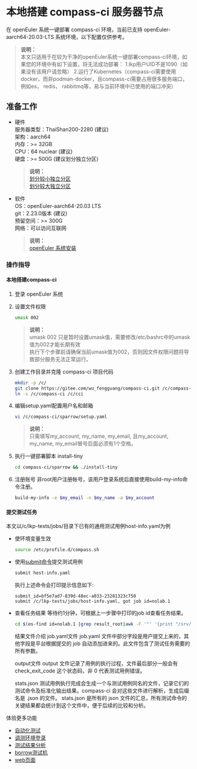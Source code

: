 # 本地搭建 compass-ci 服务器节点

在 openEuler 系统一键部署 compass-ci 环境，当前已支持 openEuler-aarch64-20.03-LTS 系统环境，以下配置仅供参考。

>**说明：**    
>本文只适用于在较为干净的openEuler系统一键部署compass-ci环境，如果您的环境中有如下设置，将无法成功部署：
>1.lkp用户UID不是1090（如果没有该用户请忽略）
>2.运行了Kubernetes（compass-ci需要使用docker，而非podman-docker，且compass-ci需要占用很多服务端口，例如es， redis， rabbitmq等，易与当前环境中已使用的端口冲突）

## 准备工作
- 硬件    
	服务器类型：ThaiShan200-2280 (建议)    
	架构：aarch64    
	内存：>= 32GB    
	CPU：64 nuclear (建议)    
	硬盘：>= 500G (建议划分独立分区)    
	
	>**说明：**    
	>[划分较小独立分区](https://gitee.com/wu_fengguang/compass-ci/blob/master/sparrow/1-storage/small)    
	>[划分较大独立分区](https://gitee.com/wu_fengguang/compass-ci/blob/master/sparrow/1-storage/large)    

- 软件    
	OS：openEuler-aarch64-20.03 LTS    
	git：2.23.0版本 (建议)    
	预留空间：>= 300G    
	网络：可以访问互联网    
	
	>**说明：**    
	>[openEuler 系统安装](https://openeuler.org/zh/docs/20.03_LTS/docs/Installation/%E5%AE%89%E8%A3%85%E5%87%86%E5%A4%87.html)

### 操作指导

#### 本地搭建compass-ci

1. 登录 openEuler 系统

2. 设置文件权限
	```bash
	umask 002
	```

	>**说明：**   
	>umask 002 只是暂时设置umask值，需要修改/etc/bashrc中的umask值为002才能长期有效    
	>执行下个步骤前请确保当前umask值为002，否则因文件权限问题将导致部分服务无法正常运行。   

3. 创建工作目录并克隆 compass-ci 项目代码
	```bash
	mkdir -p /c/
	git clone https://gitee.com/wu_fengguang/compass-ci.git /c/compass-ci
	ln -s /c/compass-ci /c/cci
	```
	
4. 编辑setup.yaml配置用户名和邮箱
	```bash
	vi /c/compass-ci/sparrow/setup.yaml
	```

	>**说明：**   
	>只需填写my_account, my_name, my_email, 且my_account, my_name, my_email冒号后面必须有1个空格。     

5. 执行一键部署脚本 install-tiny
	```bash
	cd compass-ci/sparrow && ./install-tiny
	```

6. 注册账号
	非root用户注册帐号，该用户登录系统后直接使用build-my-info命令注册。

	```bash
	build-my-info -e $my_email -n $my_name -a $my_account
	```

#### 提交测试任务
本文以/c/lkp-tests/jobs/目录下已有的通用测试用例host-info.yaml为例
- 使环境变量生效
	```bash
	source /etc/profile.d/compass.sh
	```

- 使用[submit命令](https://gitee.com/wu_fengguang/compass-ci/blob/master/doc/manual/submit-job.zh.md)提交测试用例
	```bash
	submit host-info.yaml
	```

	执行上述命令会打印提示信息如下:
	```
	submit_id=bf5e7ad7-839d-48ec-a033-23281323c750
	submit /c/lkp-tests/jobs/host-info.yaml, got job id=nolab.1
	```

- 查看任务结果
等待约1分钟，可根据上一步骤中打印的job id查看任务结果。
	```bash
	cd $(es-find id=nolab.1 |grep result_root|awk -F '"' '{print "/srv/"$4}') && ls
	```

	结果文件介绍
	job.yaml文件
	job.yaml 文件中部分字段是用户提交上来的，其他字段是平台根据提交的 job 自动添加进来的。此文件包含了测试任务需要的所有参数。

	output文件
	output 文件记录了用例的执行过程，文件最后部分一般会有 check_exit_code 这个状态码，非 0 代表测试用例错误。

	stats.json
	测试用例执行完成会生成一个与测试用例同名的文件，记录它们的测试命令及标准化输出结果。compass-ci 会对这些文件进行解析，生成后缀名是 .json 的文件。
	stats.json 是所有的 json 文件的汇总，所有测试命令的关键结果都会统计到这个文件中，便于后续的比较和分析。

体验更多功能
- [自动化测试](https://gitee.com/wu_fengguang/compass-ci/blob/master/sparrow/local/test-oss-project.md)
- [调测环境登录](https://gitee.com/wu_fengguang/compass-ci/blob/master/sparrow/local/log-in-machine-debug.md)
- [测试结果分析](https://gitee.com/wu_fengguang/compass-ci/blob/master/sparrow/local/compare-results.md)
- [borrow测试机](https://gitee.com/wu_fengguang/compass-ci/blob/master/sparrow/local/borrow-machine.md)
- [web页面](https://gitee.com/wu_fengguang/compass-ci/blob/master/sparrow/local/web.md)
